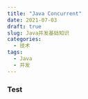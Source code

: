 ```yaml
---
title: "Java Concurrent"
date: 2021-07-03
draft: true
slug: Java并发基础知识
categories: 
  - 技术
tags: 
  - Java
  - 并发
---
```


### Test

